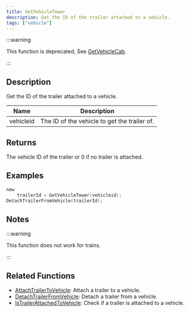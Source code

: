 ```yaml
---
title: GetVehicleTower
description: Get the ID of the trailer attached to a vehicle.
tags: ["vehicle"]
---
```


:::warning

This function is deprecated, See [GetVehicleCab](GetVehicleCab).

:::

## Description

Get the ID of the trailer attached to a vehicle.

| Name      | Description                                  |
| --------- | -------------------------------------------- |
| vehicleid | The ID of the vehicle to get the trailer of. |

## Returns

The vehicle ID of the trailer or 0 if no trailer is attached.

## Examples

```c
new
	trailerId = GetVehicleTower(vehicleid);
DetachTrailerFromVehicle(trailerId);
```

## Notes

:::warning

This function does not work for trains.

:::

## Related Functions

- [AttachTrailerToVehicle](AttachTrailerToVehicle): Attach a trailer to a vehicle.
- [DetachTrailerFromVehicle](DetachTrailerFromVehicle): Detach a trailer from a vehicle.
- [IsTrailerAttachedToVehicle](IsTrailerAttachedToVehicle): Check if a trailer is attached to a vehicle.

